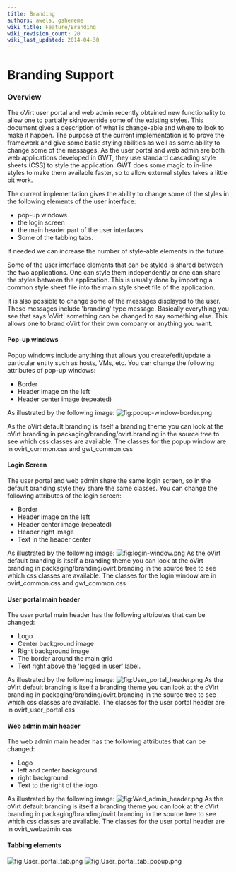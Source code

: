 ```yaml
---
title: Branding
authors: awels, gshereme
wiki_title: Feature/Branding
wiki_revision_count: 20
wiki_last_updated: 2014-04-30
---
```


# Branding Support

### Overview

The oVirt user portal and web admin recently obtained new functionality to allow one to partially skin/override some of the existing styles. This document gives a description of what is change-able and where to look to make it happen. The purpose of the current implementation is to prove the framework and give some basic styling abilities as well as some ability to change some of the messages. As the user portal and web admin are both web applications developed in GWT, they use standard cascading style sheets (CSS) to style the application. GWT does some magic to in-line styles to make them available faster, so to allow external styles takes a little bit work.

The current implementation gives the ability to change some of the styles in the following elements of the user interface:

*   pop-up windows
*   the login screen
*   the main header part of the user interfaces
*   Some of the tabbing tabs.

If needed we can increase the number of style-able elements in the future.

Some of the user interface elements that can be styled is shared between the two applications. One can style them independently or one can share the styles between the application. This is usually done by importing a common style sheet file into the main style sheet file of the application.

It is also possible to change some of the messages displayed to the user. These messages include 'branding' type message. Basically everything you see that says 'oVirt' something can be changed to say something else. This allows one to brand oVirt for their own company or anything you want.

#### Pop-up windows

Popup windows include anything that allows you create/edit/update a particular entity such as hosts, VMs, etc. You can change the following attributes of pop-up windows:

*   Border
*   Header image on the left
*   Header center image (repeated)

As illustrated by the following image:
![](popup-window-border.png "fig:popup-window-border.png")

As the oVirt default branding is itself a branding theme you can look at the oVirt branding in packaging/branding/ovirt.branding in the source tree to see which css classes are available. The classes for the popup window are in ovirt_common.css and gwt_common.css

#### Login Screen

The user portal and web admin share the same login screen, so in the default branding style they share the same classes. You can change the following attributes of the login screen:

*   Border
*   Header image on the left
*   Header center image (repeated)
*   Header right image
*   Text in the header center

As illustrated by the following image:
![](login-window.png "fig:login-window.png") As the oVirt default branding is itself a branding theme you can look at the oVirt branding in packaging/branding/ovirt.branding in the source tree to see which css classes are available. The classes for the login window are in ovirt_common.css and gwt_common.css

#### User portal main header

The user portal main header has the following attributes that can be changed:

*   Logo
*   Center background image
*   Right background image
*   The border around the main grid
*   Text right above the 'logged in user' label.

As illustrated by the following image:
![](User_portal_header.png "fig:User_portal_header.png") As the oVirt default branding is itself a branding theme you can look at the oVirt branding in packaging/branding/ovirt.branding in the source tree to see which css classes are available. The classes for the user portal header are in ovirt_user_portal.css

#### Web admin main header

The web admin main header has the following attributes that can be changed:

*   Logo
*   left and center background
*   right background
*   Text to the right of the logo

As illustrated by the following image:
![](Wed_admin_header.png "fig:Wed_admin_header.png") As the oVirt default branding is itself a branding theme you can look at the oVirt branding in packaging/branding/ovirt.branding in the source tree to see which css classes are available. The classes for the user portal header are in ovirt_webadmin.css

#### Tabbing elements

![](User_portal_tab.png "fig:User_portal_tab.png") ![](User_portal_tab_popup.png "fig:User_portal_tab_popup.png")
